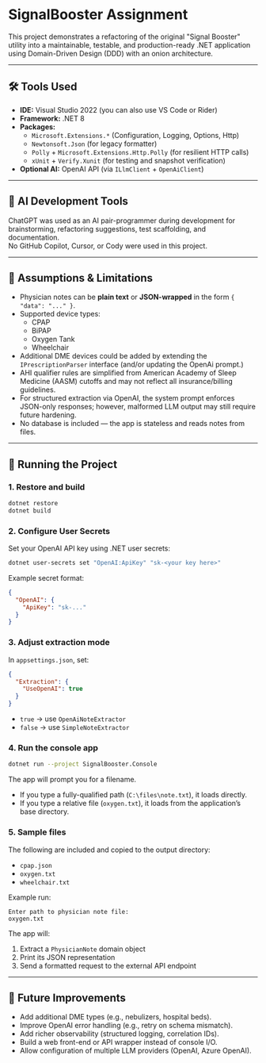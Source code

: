 ﻿# SignalBooster Assignment

This project demonstrates a refactoring of the original "Signal Booster" utility into a maintainable, testable, and production-ready .NET application using Domain-Driven Design (DDD) with an onion architecture.

---

## 🛠 Tools Used

- **IDE:** Visual Studio 2022 (you can also use VS Code or Rider)
- **Framework:** .NET 8
- **Packages:**
  - `Microsoft.Extensions.*` (Configuration, Logging, Options, Http)
  - `Newtonsoft.Json` (for legacy formatter)
  - `Polly` + `Microsoft.Extensions.Http.Polly` (for resilient HTTP calls)
  - `xUnit` + `Verify.Xunit` (for testing and snapshot verification)
- **Optional AI:** OpenAI API (via `ILlmClient` + `OpenAiClient`)

---

## 🤖 AI Development Tools

ChatGPT was used as an AI pair-programmer during development for brainstorming, refactoring suggestions, test scaffolding, and documentation.  
No GitHub Copilot, Cursor, or Cody were used in this project.

---

## 📐 Assumptions & Limitations

- Physician notes can be **plain text** or **JSON-wrapped** in the form `{ "data": "..." }`.
- Supported device types:
  - CPAP
  - BiPAP
  - Oxygen Tank
  - Wheelchair
- Additional DME devices could be added by extending the `IPrescriptionParser` interface (and/or updating the OpenAi prompt.)
- AHI qualifier rules are simplified from American Academy of Sleep Medicine (AASM) cutoffs and may not reflect all insurance/billing guidelines.
- For structured extraction via OpenAI, the system prompt enforces JSON-only responses; however, malformed LLM output may still require future hardening.
- No database is included — the app is stateless and reads notes from files.

---

## 🚀 Running the Project

### 1. Restore and build

```bash
dotnet restore
dotnet build
```

### 2. Configure User Secrets

Set your OpenAI API key using .NET user secrets:

```bash
dotnet user-secrets set "OpenAI:ApiKey" "sk-<your key here>"
```

Example secret format:

```json
{
  "OpenAI": {
    "ApiKey": "sk-..."
  }
}
```

### 3. Adjust extraction mode

In `appsettings.json`, set:

```json
{
  "Extraction": {
    "UseOpenAI": true
  }
}
```

- `true` → use `OpenAiNoteExtractor`  
- `false` → use `SimpleNoteExtractor`

### 4. Run the console app

```bash
dotnet run --project SignalBooster.Console
```

The app will prompt you for a filename.

- If you type a fully-qualified path (`C:\files\note.txt`), it loads directly.
- If you type a relative file (`oxygen.txt`), it loads from the application’s base directory.

### 5. Sample files

The following are included and copied to the output directory:

- `cpap.json`
- `oxygen.txt`
- `wheelchair.txt`

Example run:

```
Enter path to physician note file:
oxygen.txt
```

The app will:

1. Extract a `PhysicianNote` domain object
2. Print its JSON representation
3. Send a formatted request to the external API endpoint

---

## 🔮 Future Improvements

- Add additional DME types (e.g., nebulizers, hospital beds).
- Improve OpenAI error handling (e.g., retry on schema mismatch).
- Add richer observability (structured logging, correlation IDs).
- Build a web front-end or API wrapper instead of console I/O.
- Allow configuration of multiple LLM providers (OpenAI, Azure OpenAI).
